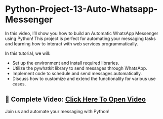 # Python-Project-13-Auto-Whatsapp-Messenger

In this video, I’ll show you how to build an Automatic WhatsApp Messenger using Python! This project is perfect for automating your messaging tasks and learning how to interact with web services programmatically.

In this tutorial, we will:
- Set up the environment and install required libraries.
- Utilize the pywhatkit library to send messages through WhatsApp.
- Implement code to schedule and send messages automatically.
- Discuss how to customize and extend the functionality for various use cases.

## 🔗 Complete Video: [Click Here To Open Video](https://youtu.be/y9i3nCOEjT8) 

Join us and automate your messaging with Python!
